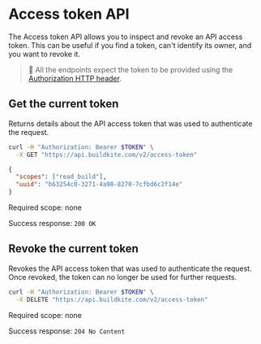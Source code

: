 # Access token API

The Access token API allows you to inspect and revoke an API access token. This can be useful if you find a token, can't identify its owner, and you want to revoke it.

>📘
> All the endpoints expect the token to be provided using the <a href="/docs/apis/rest-api#authentication">Authorization HTTP header</a>.


## Get the current token

Returns details about the API access token that was used to authenticate the request.

```bash
curl -H "Authorization: Bearer $TOKEN" \
  -X GET "https://api.buildkite.com/v2/access-token"
```

```json
{
  "scopes": ["read_build"],
  "uuid": "b63254c0-3271-4a98-8270-7cfbd6c2f14e"
}
```

Required scope: none

Success response: `200 OK`

## Revoke the current token

Revokes the API access token that was used to authenticate the request. Once revoked, the token can no longer be used for further requests.

```bash
curl -H "Authorization: Bearer $TOKEN" \
  -X DELETE "https://api.buildkite.com/v2/access-token"
```

Required scope: none

Success response: `204 No Content`
